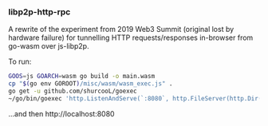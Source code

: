 ### libp2p-http-rpc

A rewrite of the experiment from 2019 Web3 Summit (original lost by hardware failure)
for tunnelling HTTP requests/responses in-browser from go-wasm over js-libp2p.

To run:

```bash
GOOS=js GOARCH=wasm go build -o main.wasm
cp "$(go env GOROOT)/misc/wasm/wasm_exec.js" .
go get -u github.com/shurcooL/goexec
~/go/bin/goexec 'http.ListenAndServe(`:8080`, http.FileServer(http.Dir(`.`)))'
```

...and then http://localhost:8080
